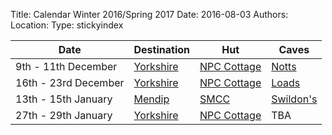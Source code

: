 Title: Calendar Winter 2016/Spring 2017
Date: 2016-08-03
Authors:
Location:
Type: stickyindex

|Date              | Destination                          | Hut                                                                                  | Caves  |
| ---              |  ---                                 | ---                                                                                  |  ---  |
|9th - 11th December| [Yorkshire](caves?search=Yorkshire) | [NPC Cottage](http://www.northernpennineclub.org.uk/greenclose/greenclose.htm)     | [Notts](caves?search=Notts) |
|16th - 23rd December | [Yorkshire](caves?search=Yorkshire) | [NPC Cottage](http://www.northernpennineclub.org.uk/greenclose/greenclose.htm) | [Loads](caves?search=Yorkshire) |
|13th - 15th January | [Mendip](caves?search=Mendip) | [SMCC](https://www.shepton.org.uk/) | [Swildon's](caves?search=Swildon's) |
|27th - 29th January | [Yorkshire](caves?search=Yorkshire) | [NPC Cottage](http://www.northernpennineclub.org.uk/greenclose/greenclose.htm) | TBA |
